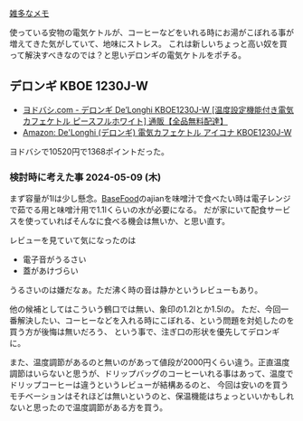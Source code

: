 [雑多なメモ](%E9%9B%91%E5%A4%9A%E3%81%AA%E3%83%A1%E3%83%A2)

使っている安物の電気ケトルが、コーヒーなどをいれる時にお湯がこぼれる事が増えてきた気がしていて、地味にストレス。
これは新しいちょっと高い奴を買って解決すべきなのでは？と思いデロンギの電気ケトルをポチる。

## デロンギ KBOE 1230J-W

- [ヨドバシ.com - デロンギ De’Longhi KBOE1230J-W [温度設定機能付き電気カフェケトル ピースフルホワイト] 通販【全品無料配達】](https://www.yodobashi.com/product/100000001004267993/)
- [Amazon: De'Longhi (デロンギ) 電気カフェケトル アイコナ KBOE1230J-W](https://amzn.to/3UxtvdU)

ヨドバシで10520円で1368ポイントだった。

### 検討時に考えた事 2024-05-09 (木)

まず容量が1lは少し懸念。[BaseFood](BaseFood)のajianを味噌汁で食べたい時は電子レンジで茹でる用と味噌汁用で1.1lくらいの水が必要になる。
だが家にいて配食サービスを使っていればそんなに食べる機会は無いか、と思い直す。

レビューを見ていて気になったのは

- 電子音がうるさい
- 蓋があけづらい

うるさいのは嫌だなぁ。ただ沸く時の音は静かというレビューもあり。

他の候補としてはこういう鶴口では無い、象印の1.2lとか1.5lの。
ただ、今回一番解決したい、コーヒーなどを入れる時にこぼれる、という問題を対処したのを買う方が後悔は無いだろう、
という事で、注ぎ口の形状を優先してデロンギに。

また、温度調節があるのと無いのがあって値段が2000円くらい違う。正直温度調節はいらないと思うが、ドリップバッグのコーヒーいれる事はあって、温度でドリップコーヒーは違うというレビューが結構あるのと、
今回は安いのを買うモチベーションはそれほどは無いというのと、保温機能はちょっといいかもしれないと思ったので温度調節がある方を買う。